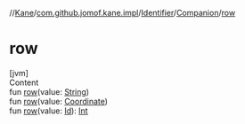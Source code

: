 //[Kane](../../../index.md)/[com.github.jomof.kane.impl](../../index.md)/[Identifier](../index.md)/[Companion](index.md)/[row](row.md)



# row  
[jvm]  
Content  
fun [row](row.md)(value: [String](https://kotlinlang.org/api/latest/jvm/stdlib/kotlin/-string/index.html))  
fun [row](row.md)(value: [Coordinate](../../-coordinate/index.md))  
fun [row](row.md)(value: [Id](../../index.md#%5Bcom.github.jomof.kane.impl%2FId%2F%2F%2FPointingToDeclaration%2F%5D%2FClasslikes%2F-1475849451)): [Int](https://kotlinlang.org/api/latest/jvm/stdlib/kotlin/-int/index.html)  



